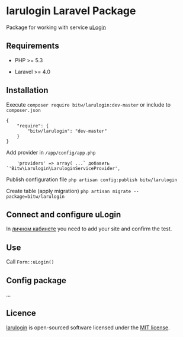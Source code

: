 larulogin Laravel Package
=========================

Package for working with service [uLogin](https://ulogin.ru/)


Requirements
------------

- PHP >= 5.3

- Laravel >= 4.0


Installation
------------

Execute `composer require bitw/larulogin:dev-master` or include to `composer.json`
```
{
    "require": {
        "bitw/larulogin": "dev-master"
    }
}
```

Add provider in `/app/config/app.php`
```
    'providers' => array( ...` добавить `'Bitw\Larulogin\LaruloginServiceProvider',
```

Publish configuration file `php artisan config:publish bitw/larulogin`

Create table (apply migration) `php artisan migrate --package=bitw/larulogin`


Connect and configure uLogin
----------------------------

In [личном кабинете](https://ulogin.ru/lk.php) you need to add your site and confirm the test.


Use
---

Call
```Form::uLogin()```


Config package
----------------

...


Licence
-------

[larulogin](https://github.com/bitw/larulogin) is open-sourced software licensed under the [MIT license](http://opensource.org/licenses/MIT).